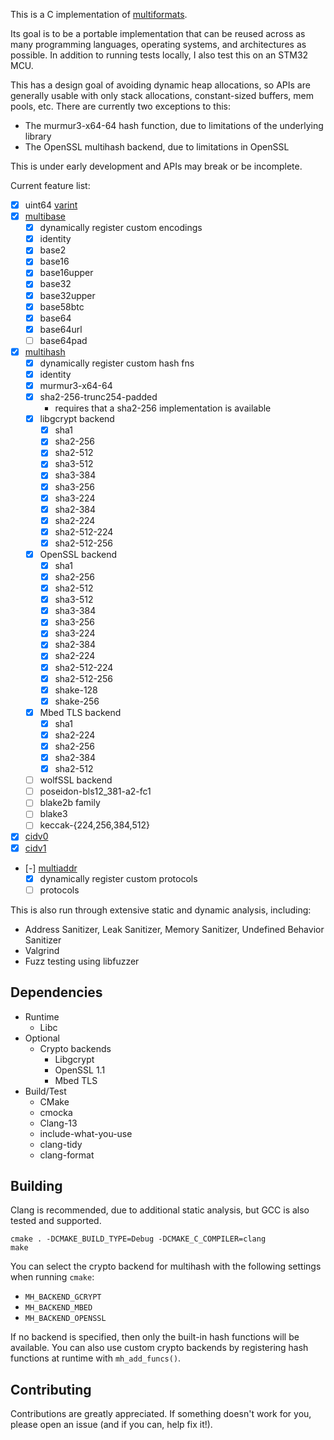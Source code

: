 This is a C implementation of [multiformats](https://github.com/multiformats/multiformats).

Its goal is to be a portable implementation that can be reused across as many programming languages, operating systems, and architectures as possible. In addition to running tests locally, I also test this on an STM32 MCU.

This has a design goal of avoiding dynamic heap allocations, so APIs are generally usable with only stack allocations, constant-sized buffers, mem pools, etc. There are currently two exceptions to this: 
* The murmur3-x64-64 hash function, due to limitations of the underlying library
* The OpenSSL multihash backend, due to limitations in OpenSSL

This is under early development and APIs may break or be incomplete.

Current feature list:

* [x] uint64 [varint](https://github.com/multiformats/unsigned-varint)
* [x] [multibase](https://github.com/multiformats/multibase)
  * [x] dynamically register custom encodings
  * [x] identity
  * [x] base2
  * [x] base16
  * [x] base16upper
  * [x] base32
  * [x] base32upper
  * [x] base58btc
  * [x] base64
  * [x] base64url
  * [ ] base64pad
* [x] [multihash](https://github.com/multiformats/multihash)
  * [x] dynamically register custom hash fns
  * [x] identity
  * [x] murmur3-x64-64
  * [x] sha2-256-trunc254-padded
	* requires that a sha2-256 implementation is available
  * [x] libgcrypt backend
	* [x] sha1
	* [x] sha2-256
	* [x] sha2-512
	* [x] sha3-512
	* [x] sha3-384
	* [x] sha3-256
	* [x] sha3-224
	* [x] sha2-384
	* [x] sha2-224
	* [x] sha2-512-224
	* [x] sha2-512-256
  * [x] OpenSSL backend
  	* [x] sha1
	* [x] sha2-256
	* [x] sha2-512
	* [x] sha3-512
	* [x] sha3-384
	* [x] sha3-256
	* [x] sha3-224
	* [x] sha2-384
	* [x] sha2-224
	* [x] sha2-512-224
	* [x] sha2-512-256
    * [x] shake-128
    * [x] shake-256
  * [x] Mbed TLS backend
	* [x] sha1
	* [x] sha2-224
	* [x] sha2-256
	* [x] sha2-384
	* [x] sha2-512
  * [ ] wolfSSL backend
  * [ ] poseidon-bls12_381-a2-fc1
  * [ ] blake2b family
  * [ ] blake3
  * [ ] keccak-{224,256,384,512}
* [x] [cidv0](https://github.com/multiformats/cid#cidv0)
* [x] [cidv1](https://github.com/multiformats/cid#cidv1)
* [-] [multiaddr](https://github.com/multiformats/multiaddr)
  * [x] dynamically register custom protocols
  * [ ] protocols
  
This is also run through extensive static and dynamic analysis, including:

* Address Sanitizer, Leak Sanitizer, Memory Sanitizer, Undefined Behavior Sanitizer
* Valgrind
* Fuzz testing using libfuzzer

## Dependencies
- Runtime
  - Libc
- Optional
  - Crypto backends
	- Libgcrypt
	- OpenSSL 1.1
	- Mbed TLS
- Build/Test
  - CMake
  - cmocka
  - Clang-13
  - include-what-you-use
  - clang-tidy
  - clang-format

## Building
Clang is recommended, due to additional static analysis, but GCC is also tested and supported.

```
cmake . -DCMAKE_BUILD_TYPE=Debug -DCMAKE_C_COMPILER=clang
make
```

You can select the crypto backend for multihash with the following settings when running `cmake`:

- `MH_BACKEND_GCRYPT`
- `MH_BACKEND_MBED`
- `MH_BACKEND_OPENSSL`

If no backend is specified, then only the built-in hash functions will be available. You can also use custom crypto backends by registering hash functions at runtime with `mh_add_funcs()`.

## Contributing
Contributions are greatly appreciated. If something doesn't work for you, please open an issue (and if you can, help fix it!).
